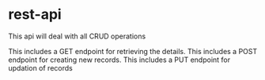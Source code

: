 # rest-api
This api will deal with all CRUD operations 

This includes a GET endpoint for retrieving the details.
This includes a POST endpoint for creating new records. 
This includes a PUT endpoint for updation of records
